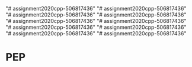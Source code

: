 "# assignment2020cpp-506817436" 
"# assignment2020cpp-506817436" 
"# assignment2020cpp-506817436" 
"# assignment2020cpp-506817436" 
"# assignment2020cpp-506817436" 
"# assignment2020cpp-506817436" 
"# assignment2020cpp-506817436" 
"# assignment2020cpp-506817436" 
"# assignment2020cpp-506817436" 
"# assignment2020cpp-506817436" 
# PEP
